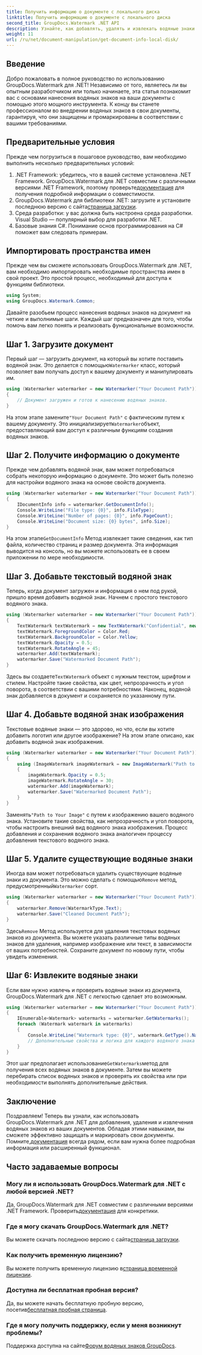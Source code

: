 ```yaml
---
title: Получить информацию о документе с локального диска
linktitle: Получить информацию о документе с локального диска
second_title: GroupDocs.Watermark .NET API
description: Узнайте, как добавлять, удалять и извлекать водяные знаки в документах с помощью GroupDocs для .NET, с помощью этого подробного пошагового руководства.
weight: 11
url: /ru/net/document-manipulation/get-document-info-local-disk/
---
```

## Введение
Добро пожаловать в полное руководство по использованию GroupDocs.Watermark для .NET! Независимо от того, являетесь ли вы опытным разработчиком или только начинаете, эта статья познакомит вас с основами нанесения водяных знаков на ваши документы с помощью этого мощного инструмента. К концу вы станете профессионалом во внедрении водяных знаков в свои документы, гарантируя, что они защищены и промаркированы в соответствии с вашими требованиями.
## Предварительные условия
Прежде чем погрузиться в пошаговое руководство, вам необходимо выполнить несколько предварительных условий:
1.  .NET Framework: убедитесь, что в вашей системе установлена .NET Framework. GroupDocs.Watermark для .NET совместим с различными версиями .NET Framework, поэтому проверьте[документация](https://tutorials.groupdocs.com/Watermark/net/) для получения подробной информации о совместимости.
2.  GroupDocs.Watermark для библиотеки .NET: загрузите и установите последнюю версию с сайта[страница загрузки](https://releases.groupdocs.com/Watermark/net/).
3. Среда разработки: у вас должна быть настроена среда разработки. Visual Studio — популярный выбор для разработки .NET.
4. Базовые знания C#. Понимание основ программирования на C# поможет вам следовать примерам.
## Импортировать пространства имен
Прежде чем вы сможете использовать GroupDocs.Watermark для .NET, вам необходимо импортировать необходимые пространства имен в свой проект. Это простой процесс, необходимый для доступа к функциям библиотеки.
```csharp
using System;
using GroupDocs.Watermark.Common;
```
Давайте разобьем процесс нанесения водяных знаков на документ на четкие и выполнимые шаги. Каждый шаг предназначен для того, чтобы помочь вам легко понять и реализовать функциональные возможности.
## Шаг 1. Загрузите документ
 Первый шаг — загрузить документ, на который вы хотите поставить водяной знак. Это делается с помощью`Watermarker` класс, который позволяет вам получать доступ к вашему документу и манипулировать им.
```csharp
using (Watermarker watermarker = new Watermarker("Your Document Path"))
{
    // Документ загружен и готов к нанесению водяных знаков.
}
```
 На этом этапе замените`"Your Document Path"` с фактическим путем к вашему документу. Это инициализирует`Watermarker`объект, предоставляющий вам доступ к различным функциям создания водяных знаков.
## Шаг 2. Получите информацию о документе
Прежде чем добавлять водяной знак, вам может потребоваться собрать некоторую информацию о документе. Это может быть полезно для настройки водяного знака на основе свойств документа.

```csharp
using (Watermarker watermarker = new Watermarker("Your Document Path"))
{
    IDocumentInfo info = watermarker.GetDocumentInfo();
    Console.WriteLine("File type: {0}", info.FileType);
    Console.WriteLine("Number of pages: {0}", info.PageCount);
    Console.WriteLine("Document size: {0} bytes", info.Size);
}
```
 На этом этапе`GetDocumentInfo` Метод извлекает такие сведения, как тип файла, количество страниц и размер документа. Эта информация выводится на консоль, но вы можете использовать ее в своем приложении по мере необходимости.
## Шаг 3. Добавьте текстовый водяной знак
Теперь, когда документ загружен и информация о нем под рукой, пришло время добавить водяной знак. Начнем с простого текстового водяного знака.

```csharp
using (Watermarker watermarker = new Watermarker("Your Document Path"))
{
    TextWatermark textWatermark = new TextWatermark("Confidential", new Font("Arial", 36));
    textWatermark.ForegroundColor = Color.Red;
    textWatermark.BackgroundColor = Color.Yellow;
    textWatermark.Opacity = 0.5;
    textWatermark.RotateAngle = 45;
    watermarker.Add(textWatermark);
    watermarker.Save("Watermarked Document Path");
}
```
 Здесь вы создаете`TextWatermark` объект с нужным текстом, шрифтом и стилем. Настройте такие свойства, как цвет, непрозрачность и угол поворота, в соответствии с вашими потребностями. Наконец, водяной знак добавляется в документ и сохраняется по указанному пути.
## Шаг 4. Добавьте водяной знак изображения
Текстовые водяные знаки — это здорово, но что, если вы хотите добавить логотип или другое изображение? На этом этапе описано, как добавить водяной знак изображения.

```csharp
using (Watermarker watermarker = new Watermarker("Your Document Path"))
{
    using (ImageWatermark imageWatermark = new ImageWatermark("Path to Your Image"))
    {
        imageWatermark.Opacity = 0.5;
        imageWatermark.RotateAngle = 30;
        watermarker.Add(imageWatermark);
        watermarker.Save("Watermarked Document Path");
    }
}
```
 Заменять`"Path to Your Image"` с путем к изображению вашего водяного знака. Установите такие свойства, как непрозрачность и угол поворота, чтобы настроить внешний вид водяного знака изображения. Процесс добавления и сохранения водяного знака аналогичен процессу добавления текстового водяного знака.
## Шаг 5. Удалите существующие водяные знаки
 Иногда вам может потребоваться удалить существующие водяные знаки из документа. Это можно сделать с помощью`Remove` метод, предусмотренный`Watermarker` сорт.

```csharp
using (Watermarker watermarker = new Watermarker("Your Document Path"))
{
    watermarker.Remove(WatermarkType.Text);
    watermarker.Save("Cleaned Document Path");
}
```
 Здесь`Remove` Метод используется для удаления текстовых водяных знаков из документа. Вы можете указать различные типы водяных знаков для удаления, например изображение или текст, в зависимости от ваших потребностей. Сохраните документ по новому пути, чтобы увидеть изменения.
## Шаг 6: Извлеките водяные знаки
Если вам нужно извлечь и проверить водяные знаки из документа, GroupDocs.Watermark для .NET с легкостью сделает это возможным.

```csharp
using (Watermarker watermarker = new Watermarker("Your Document Path"))
{
    IEnumerable<Watermark> watermarks = watermarker.GetWatermarks();
    foreach (Watermark watermark in watermarks)
    {
        Console.WriteLine("Watermark type: {0}", watermark.GetType().Name);
        // Дополнительные свойства и логика для каждого водяного знака
    }
}
```
 Этот шаг предполагает использование`GetWatermarks`метод для получения всех водяных знаков в документе. Затем вы можете перебирать список водяных знаков и проверять их свойства или при необходимости выполнять дополнительные действия.
## Заключение
 Поздравляем! Теперь вы узнали, как использовать GroupDocs.Watermark для .NET для добавления, удаления и извлечения водяных знаков из ваших документов. Обладая этими навыками, вы сможете эффективно защищать и маркировать свои документы. Помните,[документация](https://tutorials.groupdocs.com/Watermark/net/) всегда рядом, если вам нужна более подробная информация или расширенный функционал.
## Часто задаваемые вопросы
### Могу ли я использовать GroupDocs.Watermark для .NET с любой версией .NET?
 Да, GroupDocs.Watermark для .NET совместим с различными версиями .NET Framework. Проверить[документация](https://tutorials.groupdocs.com/Watermark/net/) для конкретики.
### Где я могу скачать GroupDocs.Watermark для .NET?
 Вы можете скачать последнюю версию с сайта[страница загрузки](https://releases.groupdocs.com/Watermark/net/).
### Как получить временную лицензию?
 Вы можете получить временную лицензию в[страница временной лицензии](https://purchase.groupdocs.com/temporary-license/).
### Доступна ли бесплатная пробная версия?
 Да, вы можете начать бесплатную пробную версию, посетив[бесплатная пробная страница](https://releases.groupdocs.com/).
### Где я могу получить поддержку, если у меня возникнут проблемы?
 Поддержка доступна на сайте[Форум водяных знаков GroupDocs](https://forum.groupdocs.com/c/watermark/19).